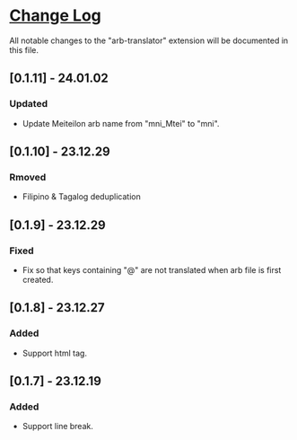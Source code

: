 # [Change Log](http://keepachangelog.com/)

All notable changes to the "arb-translator" extension will be documented in this file.

## [0.1.11] - 24.01.02

### Updated

- Update Meiteilon arb name from "mni_Mtei" to "mni".

## [0.1.10] - 23.12.29

### Rmoved

- Filipino & Tagalog deduplication

## [0.1.9] - 23.12.29

### Fixed

- Fix so that keys containing "@" are not translated when arb file is first created.

## [0.1.8] - 23.12.27

### Added

- Support html tag.

## [0.1.7] - 23.12.19

### Added

- Support line break.
